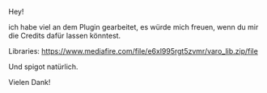 Hey!

ich habe viel an dem Plugin gearbeitet, es würde mich freuen, wenn du mir die Credits dafür lassen könntest.

Libraries:
https://www.mediafire.com/file/e6xl995rgt5zvmr/varo_lib.zip/file

Und spigot natürlich.

Vielen Dank!
